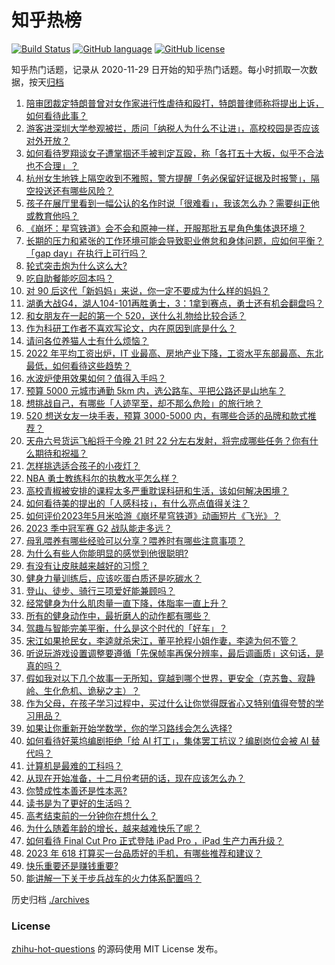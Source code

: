 # 知乎热榜
[![Build Status](https://github.com/ToWeLong/zhihu-hot-questions/workflows/CI/badge.svg)](https://github.com/ToWeLong/zhihu-hot-questions/actions)
[![GitHub language](https://img.shields.io/badge/language-golang-orange.svg)](https://golang.org/)
[![GitHub license](https://img.shields.io/github/license/ToWeLong/zhihu-hot-questions)](https://github.com/ToWeLong/zhihu-hot-questions/blob/main/LICENSE)

知乎热门话题，记录从 2020-11-29 日开始的知乎热门话题。每小时抓取一次数据，按天[归档](./archives)

<!-- BEGIN -->

1. [陪审团裁定特朗普曾对女作家进行性虐待和殴打，特朗普律师称将提出上诉，如何看待此事？](https://www.zhihu.com/question/600094131)
1. [游客进深圳大学参观被拦，质问「纳税人为什么不让进」，高校校园是否应该对外开放？](https://www.zhihu.com/question/599787027)
1. [如何看待罗翔谈女子遭掌掴还手被判定互殴，称「各打五十大板，似乎不合法也不合理」？](https://www.zhihu.com/question/600112504)
1. [杭州女生地铁上隔空收到不雅照，警方提醒「务必保留好证据及时报警」，隔空投送还有哪些风险？](https://www.zhihu.com/question/600095444)
1. [孩子在展厅里看到一幅公认的名作时说「很难看」，我该怎么办？需要纠正他或教育他吗？](https://www.zhihu.com/question/598442126)
1. [《崩坏：星穹铁道》会不会和原神一样，开服那批五星角色集体退环境？](https://www.zhihu.com/question/591847533)
1. [长期的压力和紧张的工作环境可能会导致职业倦怠和身体问题，应如何平衡？「gap day」在执行上可行吗？](https://www.zhihu.com/question/600119712)
1. [轮式突击炮为什么这么大?](https://www.zhihu.com/question/599896200)
1. [吃自助餐能吃回本吗？](https://www.zhihu.com/question/599610325)
1. [对 90 后这代「新妈妈」来说，你一定不要成为什么样的妈妈？](https://www.zhihu.com/question/599929628)
1. [湖勇大战G4，湖人104-101再胜勇士，3：1拿到赛点，勇士还有机会翻盘吗？](https://www.zhihu.com/question/600010748)
1. [和女朋友在一起的第一个 520，送什么礼物给比较合适？](https://www.zhihu.com/question/599196432)
1. [作为科研工作者不喜欢写论文，内在原因到底是什么？](https://www.zhihu.com/question/584927575)
1. [请问各位养猫人士有什么烦恼？](https://www.zhihu.com/question/599571846)
1. [2022 年平均工资出炉，IT 业最高、房地产业下降，工资水平东部最高、东北最低，如何看待这些趋势？](https://www.zhihu.com/question/600037885)
1. [水波炉使用效果如何？值得入手吗？](https://www.zhihu.com/question/22853442)
1. [预算 5000 元城市通勤 5km 内，选公路车、平把公路还是山地车？](https://www.zhihu.com/question/591716646)
1. [想挑战自己，有哪些「人迹罕至，却不那么危险」的旅行地？](https://www.zhihu.com/question/599400281)
1. [520 想送女友一块手表，预算 3000-5000 内，有哪些合适的品牌和款式推荐？](https://www.zhihu.com/question/599194527)
1. [天舟六号货运飞船将于今晚 21 时 22 分左右发射，将完成哪些任务？你有什么期待和祝福？](https://www.zhihu.com/question/599752541)
1. [怎样挑选适合孩子的小夜灯？](https://www.zhihu.com/question/591485742)
1. [NBA 勇士教练科尔的执教水平怎么样？](https://www.zhihu.com/question/572642988)
1. [高校青椒被安排的课程太多严重耽误科研和生活，该如何解决困境？](https://www.zhihu.com/question/599579547)
1. [如何看待美的提出的「人感科技」，有什么亮点值得关注？](https://www.zhihu.com/question/600123010)
1. [如何评价2023年5月米哈游《崩坏星穹铁道》动画短片《飞光》？](https://www.zhihu.com/question/600131431)
1. [2023 季中冠军赛 G2 战队能走多远？](https://www.zhihu.com/question/600058571)
1. [母乳喂养有哪些经验可以分享？喂养时有哪些注意事项？](https://www.zhihu.com/question/530280043)
1. [为什么有些人你能明显的感觉到他很聪明?](https://www.zhihu.com/question/599116345)
1. [有没有让皮肤越来越好的习惯？](https://www.zhihu.com/question/595868450)
1. [健身力量训练后，应该吃蛋白质还是吃碳水？](https://www.zhihu.com/question/594689805)
1. [登山、徒步、骑行三项爱好能兼顾吗？](https://www.zhihu.com/question/599329630)
1. [经常健身为什么肌肉量一直下降，体脂率一直上升？](https://www.zhihu.com/question/599304367)
1. [所有的健身动作中，最折磨人的动作都有哪些？](https://www.zhihu.com/question/599261156)
1. [驾趣与智能完美平衡，什么是这个时代的「好车」？](https://www.zhihu.com/question/599974396)
1. [宋江如果抢民女，李逵就杀宋江，董平抢程小姐作妻，李逵为何不管？](https://www.zhihu.com/question/599888719)
1. [听说玩游戏设置调整要遵循「先保帧率再保分辨率，最后调画质」这句话，是真的吗？](https://www.zhihu.com/question/599358325)
1. [假如我对以下几个故事一无所知，穿越到哪个世界，更安全（克苏鲁、寂静岭、生化危机、诡秘之主）？](https://www.zhihu.com/question/599552411)
1. [作为父母，在孩子学习过程中，买过什么让你觉得既省心又特别值得夸赞的学习用品？](https://www.zhihu.com/question/597095142)
1. [如果让你重新开始学数学，你的学习路线会怎么选择?](https://www.zhihu.com/question/598963323)
1. [如何看待好莱坞编剧拒绝「给 AI 打工」，集体罢工抗议？编剧岗位会被 AI 替代吗？](https://www.zhihu.com/question/599893667)
1. [计算机是最难的工科吗？](https://www.zhihu.com/question/593585695)
1. [从现在开始准备，十二月份考研的话，现在应该怎么办？](https://www.zhihu.com/question/588486150)
1. [你赞成性本善还是性本恶?](https://www.zhihu.com/question/598508061)
1. [读书是为了更好的生活吗？](https://www.zhihu.com/question/600095203)
1. [高考结束前的一分钟你在想什么？](https://www.zhihu.com/question/600004845)
1. [为什么随着年龄的增长，越来越难快乐了呢？](https://www.zhihu.com/question/599284134)
1. [如何看待 Final Cut Pro 正式登陆 iPad Pro ​​​，iPad 生产力再升级？](https://www.zhihu.com/question/600044273)
1. [2023 年 618 打算买一台品质好的手机，有哪些推荐和建议？](https://www.zhihu.com/question/597409874)
1. [快乐重要还是赚钱重要?](https://www.zhihu.com/question/599915428)
1. [能讲解一下关于步兵战车的火力体系配置吗？](https://www.zhihu.com/question/446661625)

<!-- END -->

历史归档 [./archives](./archives)


### License
[zhihu-hot-questions](https://github.com/towelong/zhihu-hot-questions) 的源码使用 MIT License 发布。